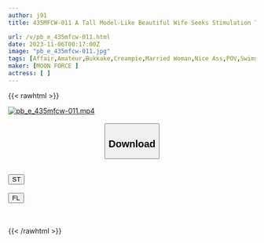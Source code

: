 ```yaml
---
author: j91
title: 435MFCW-011 A Tall Model-Like Beautiful Wife Seeks Stimulation That Her Husband Can’t Experience, And They Have A One-Night-Only Affair! I Met A Man I Met For The First Time Through An App, And We Started Having Sex Naked In A Closed Sauna Room… Both My Body And My Pussy Were Sweaty And In Heat…! ? The Sexual Limiter Collapses Due To The Pleasure Of Being Penetrated For The First Time In A Long Time → Creampie Is Allowed! Two Consecutive Raw And Unfaithful Sexual Encounters That You Can’t Go Back To…! ! [Haruka/32 Years Old/5 Years Of Marriage]

url: /v/pb_e_435mfcw-011.html
date: 2023-11-06T00:17:00Z
image: "pb_e_435mfcw-011.jpg"
tags: [Affair,Amateur,Bukkake,Creampie,Married Woman,Nice Ass,POV,Swimsuit]
maker: [MOON FORCE ]
actress: [ ]
---
```



{{< rawhtml >}}

<div class="video" data-videoid="Lp9xwABZxrT69b">
    <a href="javascript:;">
        <img src="https://my.j91.asia/v/pb_e_435mfcw-011.jpg" width="WIDTH" height="HEIGHT" alt="pb_e_435mfcw-011.mp4" loading="lazy">
    </a>
</div>

<script type="text/javascript" src="https://j91.asia/asset/on-demand-st.js"></script>

<br>
  <link rel="stylesheet" href="https://j91.asia/asset/bs5.css">
  
  <center>
  <button class="btn btn-primary" type="button" data-bs-toggle="collapse" data-bs-target=".multi-collapse" aria-expanded="false" aria-controls="multiCollapseExample1 multiCollapseExample2"><h2>Download</h2></button></center>
</p>
<div class="row">
  <div class="col">
    <div class="collapse multi-collapse" id="multiCollapseExample1">
      <div class="card card-body">
	      	      <br>
<div class="buttons">  
<a href="https://streamtape.to/v/Lp9xwABZxrT69b" target="_blank"><button class="btn-hover color-3"><i class="fa fa-download"></i> ST</button></a></div>
    </div>
  </div>
</div>
  <div class="col">
    <div class="collapse multi-collapse" id="multiCollapseExample2">
      <div class="card card-body">
	      <br>
<div class="buttons">
    <a href="https://filelions.online/f/8trii67ceut3" target="_blank"><button class="btn-hover color-9"><i class="fa fa-download"></i> FL</button></a></div>
<br><br>
      </div>
    </div>
  </div>
</div>

{{< /rawhtml >}}
